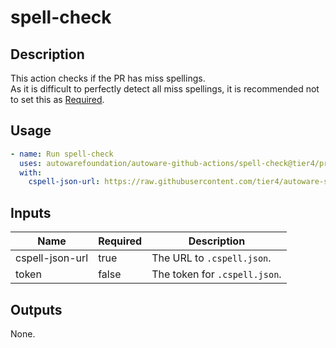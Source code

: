 # spell-check

## Description

This action checks if the PR has miss spellings.  
As it is difficult to perfectly detect all miss spellings, it is recommended not to set this as [Required](https://docs.github.com/en/repositories/configuring-branches-and-merges-in-your-repository/defining-the-mergeability-of-pull-requests/troubleshooting-required-status-checks).

## Usage

```yaml
- name: Run spell-check
  uses: autowarefoundation/autoware-github-actions/spell-check@tier4/proposal
  with:
    cspell-json-url: https://raw.githubusercontent.com/tier4/autoware-spell-check-dict/main/cspell/.cspell.json
```

## Inputs

| Name            | Required | Description                   |
| --------------- | -------- | ----------------------------- |
| cspell-json-url | true     | The URL to `.cspell.json`.    |
| token           | false    | The token for `.cspell.json`. |

## Outputs

None.
